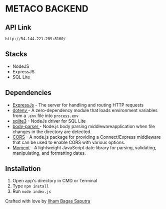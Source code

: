 # METACO BACKEND

## API Link
`http://54.144.221.209:8100/`

## Stacks
- NodeJS
- ExpressJS
- SQL Lite

## Dependencies
- [ExpressJs](#ExpressJs) - The server for handling and routing HTTP requests
- [dotenv ](#dotenv) - A zero-dependency module that loads environment variables from a ```.env``` file into ```process.env```
- [sqlite3](#sqlite) - NodeJs driver for SQL Lite
- [body-parser ](#body-parser) - Node.js body parsing middlewareapplication when file changes in the directory are detected.
- [CORS](#CORS) - A node.js package for providing a Connect/Express middleware that can be used to enable CORS with various options.
- [Moment](#Moment) - A lightweight JavaScript date library for parsing, validating, manipulating, and formatting dates.

## Installation
1. Open app's directory in CMD or Terminal
2. Type `npm install`
3. Run `node index.js`

Crafted with love by [Ilham Bagas Saputra](https://instagram.com/ilhambagasaputra)
